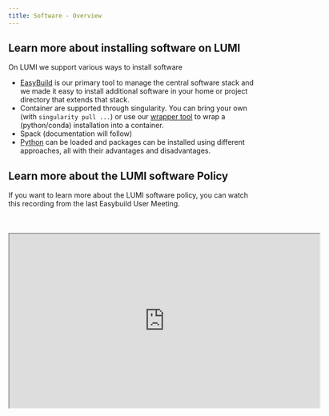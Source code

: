 ```yaml
---
title: Software - Overview
---
```


[easybuild]: ./installing/easybuild.md
[python_installation]: ./installing/python.md
[contwrapper]: ./installing/python/container_wrapper.md


## Learn more about installing software on LUMI

On LUMI we support various ways to install software

 - [EasyBuild][easybuild] is our primary tool to manage the central software
   stack and we made it easy to install additional software in your home or
   project directory that extends that stack.
 - Container are supported through singularity. You can bring your own (with
   `singularity pull ...`) or use our [wrapper tool](contwrapper) to wrap a
   (python/conda) installation into a container.
 - Spack (documentation will follow)
 - [Python][python_installation] can be loaded and packages can be installed
   using different approaches, all with their advantages and disadvantages.
 <!-- - [Container wrapper][contwrapper] is a set of tools which wrap installations -->
 <!--   inside a Apptainer/Singularity container. These tools are recommended to --> 
 <!--   install Conda and pip packages on LUMI. -->


## Learn more about the LUMI software Policy

If you want to learn more about the LUMI software policy, you can watch this
recording from the last Easybuild User Meeting.

<iframe width="620" height="348" style="display: block; margin: 50px auto;"
src="https://www.youtube.com/embed/hZezVG6lJNk">
</iframe>

